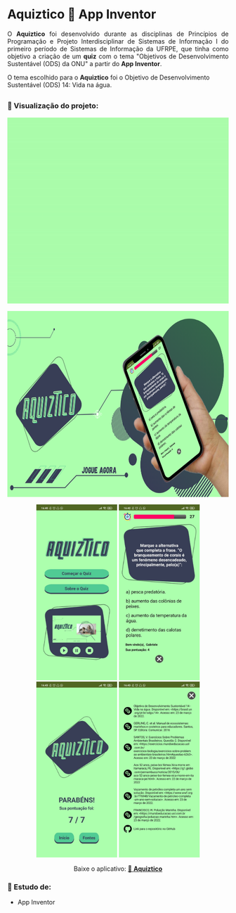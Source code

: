 # Aquiztico 📱 App Inventor

<p align="justify">
  O <b>Aquiztico</b> foi desenvolvido durante as disciplinas de Princípios de Programação e Projeto Interdisciplinar de Sistemas de Informação I do primeiro período de   Sistemas de Informação da UFRPE, que tinha como objetivo a criação de um <b>quiz</b> com o tema "Objetivos de Desenvolvimento Sustentável (ODS) da ONU" a partir do     <b>App Inventor</b>.</br>
  
  O tema escolhido para o <b>Aquiztico</b> foi o Objetivo de Desenvolvimento Sustentável (ODS) 14: Vida na água.
</p>

##

### 📌 Visualização do projeto:

<p align="center">
  <img height="423em" src="/gif/aquiztico.gif">
</p>

<p align="center">
  <img height="423em" src="/img/video_aquiztico (7).png">
</p>

<p align="center">
  <img height="400em" src="/img/tela_aquiztico_tela_principal.jpeg"> <img height="400em" src="/img/tela_aquiztico_perguntas.jpeg"> <img height="400em" src="/img/tela_aquiztico_parabens.jpeg"> <img height="400em" src="/img/tela_aquiztico_fontes.jpeg">
</p>

<p align="center">
  Baixe o aplicativo: <a href="https://gallery.appinventor.mit.edu/?galleryid=af650d91-9292-4f86-bbbd-788f007759f7" target="_blank"> 🔗 <b>Aquiztico</b></a>
</p>

### 📌 Estudo de:
- App Inventor
